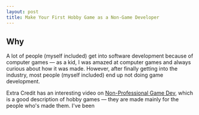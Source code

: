 ```yaml
---
layout: post
title: Make Your First Hobby Game as a Non-Game Developer
---
```


## Why

A lot of people (myself included) get into software development because of computer games — as a kid, I was amazed at computer games and always curious about how it was made. However, after finally getting into the industry, most people (myself included) end up not doing game development.

Extra Credit has an interesting video on [Non-Professional Game Dev](https://www.youtube.com/watch?v=m4p7T9O_tqg), which is a good description of hobby games — they are made mainly for the people who's made them. I've been 
